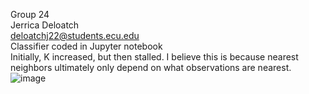 Group 24 \
Jerrica Deloatch \
deloatchj22@students.ecu.edu \
Classifier coded in Jupyter notebook \
Initially, K increased, but then stalled. I believe this is because nearest neighbors ultimately only depend on what observations are nearest. \
![image](https://user-images.githubusercontent.com/113311736/190349328-acd60667-48b2-4792-9128-c26b90bcad37.png)
